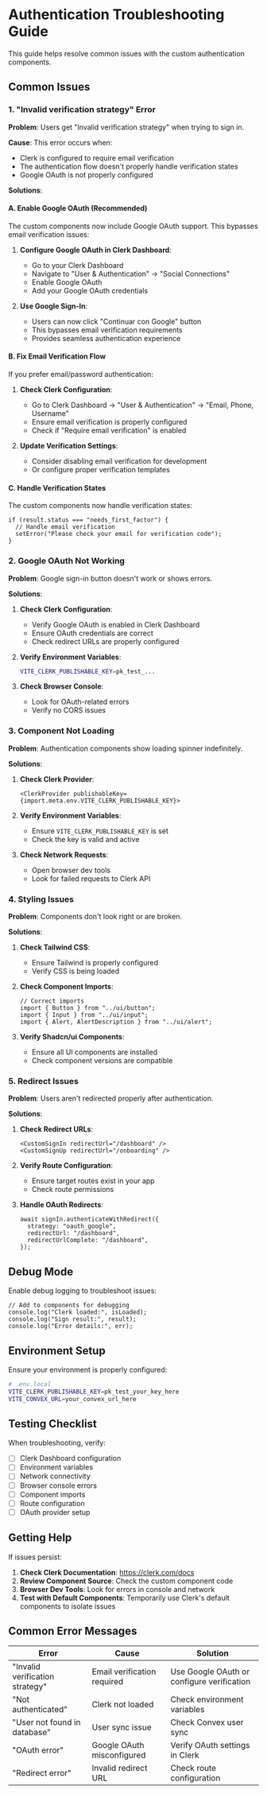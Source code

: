 # Authentication Troubleshooting Guide

This guide helps resolve common issues with the custom authentication components.

## Common Issues

### 1. "Invalid verification strategy" Error

**Problem**: Users get "Invalid verification strategy" when trying to sign in.

**Cause**: This error occurs when:
- Clerk is configured to require email verification
- The authentication flow doesn't properly handle verification states
- Google OAuth is not properly configured

**Solutions**:

#### A. Enable Google OAuth (Recommended)
The custom components now include Google OAuth support. This bypasses email verification issues:

1. **Configure Google OAuth in Clerk Dashboard**:
   - Go to your Clerk Dashboard
   - Navigate to "User & Authentication" → "Social Connections"
   - Enable Google OAuth
   - Add your Google OAuth credentials

2. **Use Google Sign-In**:
   - Users can now click "Continuar con Google" button
   - This bypasses email verification requirements
   - Provides seamless authentication experience

#### B. Fix Email Verification Flow
If you prefer email/password authentication:

1. **Check Clerk Configuration**:
   - Go to Clerk Dashboard → "User & Authentication" → "Email, Phone, Username"
   - Ensure email verification is properly configured
   - Check if "Require email verification" is enabled

2. **Update Verification Settings**:
   - Consider disabling email verification for development
   - Or configure proper verification templates

#### C. Handle Verification States
The custom components now handle verification states:

```tsx
if (result.status === "needs_first_factor") {
  // Handle email verification
  setError("Please check your email for verification code");
}
```

### 2. Google OAuth Not Working

**Problem**: Google sign-in button doesn't work or shows errors.

**Solutions**:

1. **Check Clerk Configuration**:
   - Verify Google OAuth is enabled in Clerk Dashboard
   - Ensure OAuth credentials are correct
   - Check redirect URLs are properly configured

2. **Verify Environment Variables**:
   ```bash
   VITE_CLERK_PUBLISHABLE_KEY=pk_test_...
   ```

3. **Check Browser Console**:
   - Look for OAuth-related errors
   - Verify no CORS issues

### 3. Component Not Loading

**Problem**: Authentication components show loading spinner indefinitely.

**Solutions**:

1. **Check Clerk Provider**:
   ```tsx
   <ClerkProvider publishableKey={import.meta.env.VITE_CLERK_PUBLISHABLE_KEY}>
   ```

2. **Verify Environment Variables**:
   - Ensure `VITE_CLERK_PUBLISHABLE_KEY` is set
   - Check the key is valid and active

3. **Check Network Requests**:
   - Open browser dev tools
   - Look for failed requests to Clerk API

### 4. Styling Issues

**Problem**: Components don't look right or are broken.

**Solutions**:

1. **Check Tailwind CSS**:
   - Ensure Tailwind is properly configured
   - Verify CSS is being loaded

2. **Check Component Imports**:
   ```tsx
   // Correct imports
   import { Button } from "../ui/button";
   import { Input } from "../ui/input";
   import { Alert, AlertDescription } from "../ui/alert";
   ```

3. **Verify Shadcn/ui Components**:
   - Ensure all UI components are installed
   - Check component versions are compatible

### 5. Redirect Issues

**Problem**: Users aren't redirected properly after authentication.

**Solutions**:

1. **Check Redirect URLs**:
   ```tsx
   <CustomSignIn redirectUrl="/dashboard" />
   <CustomSignUp redirectUrl="/onboarding" />
   ```

2. **Verify Route Configuration**:
   - Ensure target routes exist in your app
   - Check route permissions

3. **Handle OAuth Redirects**:
   ```tsx
   await signIn.authenticateWithRedirect({
     strategy: "oauth_google",
     redirectUrl: "/dashboard",
     redirectUrlComplete: "/dashboard",
   });
   ```

## Debug Mode

Enable debug logging to troubleshoot issues:

```tsx
// Add to components for debugging
console.log("Clerk loaded:", isLoaded);
console.log("Sign result:", result);
console.log("Error details:", err);
```

## Environment Setup

Ensure your environment is properly configured:

```bash
# .env.local
VITE_CLERK_PUBLISHABLE_KEY=pk_test_your_key_here
VITE_CONVEX_URL=your_convex_url_here
```

## Testing Checklist

When troubleshooting, verify:

- [ ] Clerk Dashboard configuration
- [ ] Environment variables
- [ ] Network connectivity
- [ ] Browser console errors
- [ ] Component imports
- [ ] Route configuration
- [ ] OAuth provider setup

## Getting Help

If issues persist:

1. **Check Clerk Documentation**: https://clerk.com/docs
2. **Review Component Source**: Check the custom component code
3. **Browser Dev Tools**: Look for errors in console and network
4. **Test with Default Components**: Temporarily use Clerk's default components to isolate issues

## Common Error Messages

| Error | Cause | Solution |
|-------|-------|----------|
| "Invalid verification strategy" | Email verification required | Use Google OAuth or configure verification |
| "Not authenticated" | Clerk not loaded | Check environment variables |
| "User not found in database" | User sync issue | Check Convex user sync |
| "OAuth error" | Google OAuth misconfigured | Verify OAuth settings in Clerk |
| "Redirect error" | Invalid redirect URL | Check route configuration |
